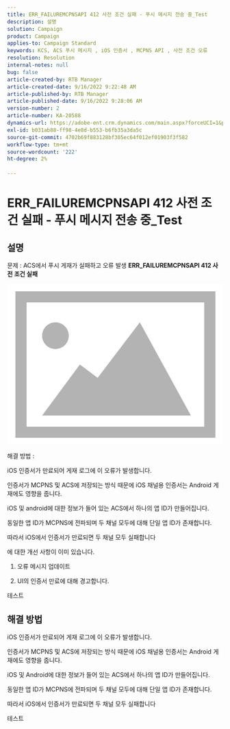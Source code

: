 ```yaml
---
title: ERR_FAILUREMCPNSAPI 412 사전 조건 실패 - 푸시 메시지 전송 중_Test
description: 설명
solution: Campaign
product: Campaign
applies-to: Campaign Standard
keywords: KCS, ACS 푸시 메시지 , iOS 인증서 , MCPNS API , 사전 조건 오류
resolution: Resolution
internal-notes: null
bug: false
article-created-by: RTB Manager
article-created-date: 9/16/2022 9:22:48 AM
article-published-by: RTB Manager
article-published-date: 9/16/2022 9:28:06 AM
version-number: 2
article-number: KA-20588
dynamics-url: https://adobe-ent.crm.dynamics.com/main.aspx?forceUCI=1&pagetype=entityrecord&etn=knowledgearticle&id=c07f1620-a135-ed11-9db1-00224808679b
exl-id: b031ab88-ff98-4e8d-b553-b6fb35a3da5c
source-git-commit: 4702b69f883128bf305ec64f012ef01903f3f582
workflow-type: tm+mt
source-wordcount: '222'
ht-degree: 2%

---
```


# ERR_FAILUREMCPNSAPI 412 사전 조건 실패 - 푸시 메시지 전송 중_Test

## 설명


문제 : ACS에서 푸시 게재가 실패하고 오류 발생 <b>ERR_FAILUREMCPNSAPI 412 사전 조건 실패 </b>

![](assets/___0cbe6fd2-a135-ed11-9db1-00224808679b___.png)



해결 방법 :

iOS 인증서가 만료되어 게재 로그에 이 오류가 발생합니다.

인증서가 MCPNS 및 ACS에 저장되는 방식 때문에 iOS 채널용 인증서는 Android 게재에도 영향을 줍니다.

iOS 및 android에 대한 정보가 들어 있는 ACS에서 하나의 앱 ID가 만들어집니다.

동일한 앱 ID가 MCPNS에 전파되며 두 채널 모두에 대해 단일 앱 ID가 존재합니다.

따라서 iOS에서 인증서가 만료되면 두 채널 모두 실패합니다



에 대한 개선 사항이 이미 있습니다.

1. 오류 메시지 업데이트

2. UI의 인증서 만료에 대해 경고합니다.





테스트


## 해결 방법


iOS 인증서가 만료되어 게재 로그에 이 오류가 발생합니다.

인증서가 MCPNS 및 ACS에 저장되는 방식 때문에 iOS 채널용 인증서는 Android 게재에도 영향을 줍니다.

iOS 및 Android에 대한 정보가 들어 있는 ACS에서 하나의 앱 ID가 만들어집니다.

동일한 앱 ID가 MCPNS에 전파되며 두 채널 모두에 대해 단일 앱 ID가 존재합니다.

따라서 iOS에서 인증서가 만료되면 두 채널 모두 실패합니다





테스트

